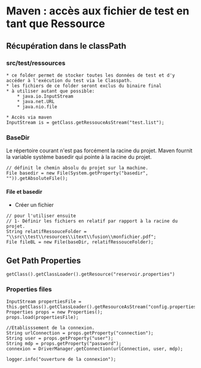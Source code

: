# Maven : accès aux fichier de test en tant que Ressource

## Récupération dans le classPath

### src/test/ressources
````
* ce folder permet de stocker toutes les données de test et d'y accéder à l'exécution du test via le Classpath.
* les fichiers de ce folder seront exclus du binaire final
* à utiliser autant que possible:
	* java.io.InputStream
	* java.net.URL
	* java.nio.file
````

```
* Accès via maven
InputStream is = getClass.getRessouceAsStream("test.list");
```

### BaseDir 
Le répertoire courant n'est pas forcément la racine du projet.
Maven fournit la variable système basedir qui pointe à la racine du projet.
```
// définit le chemin absolu du projet sur la machine.
File basedir = new File(System.getProperty("basedir", "")).getAbsoluteFile();
```

#### File et basedir
* Créer un fichier
```
// pour l'utiliser ensuite
// 1- Définir les fichiers en relatif par rapport à la racine du projet.
String relatifRessouceFolder = "\\src\\test\\resources\\itext\\fusion\\monfichier.pdf";
File fileBL = new File(baseDir, relatifRessouceFolder);
```

## Get Path Properties
```
getClass().getClassLoader().getResource("reservoir.properties")
```

### Properties files
```
InputStream propertiesFile = this.getClass().getClassLoader().getResourceAsStream("config.properties");
Properties props = new Properties();
props.load(propertiesFile);

//Etablisssement de la connexion.
String urlConnection = props.getProperty("connection");
String user = props.getProperty("user");
String mdp = props.getProperty("password");
connexion = DriverManager.getConnection(urlConnection, user, mdp);

logger.info("ouverture de la connexion");
```